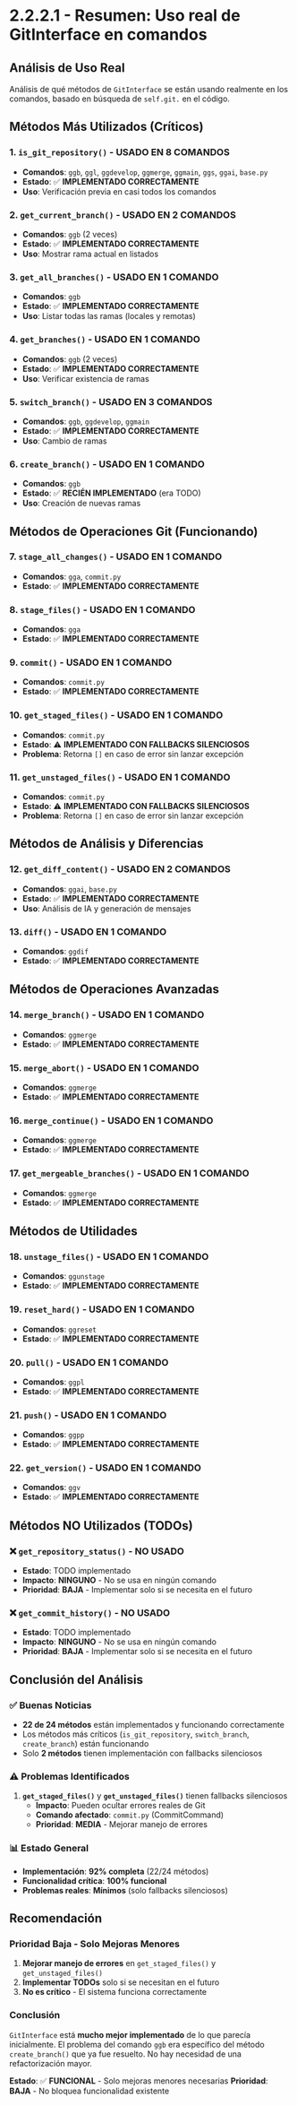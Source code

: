 # 2.2.2.1 - Resumen: Uso real de GitInterface en comandos

## Análisis de Uso Real
Análisis de qué métodos de `GitInterface` se están usando realmente en los comandos, basado en búsqueda de `self.git.` en el código.

## Métodos Más Utilizados (Críticos)

### 1. `is_git_repository()` - **USADO EN 8 COMANDOS**
- **Comandos**: `ggb`, `ggl`, `ggdevelop`, `ggmerge`, `ggmain`, `ggs`, `ggai`, `base.py`
- **Estado**: ✅ **IMPLEMENTADO CORRECTAMENTE**
- **Uso**: Verificación previa en casi todos los comandos

### 2. `get_current_branch()` - **USADO EN 2 COMANDOS**
- **Comandos**: `ggb` (2 veces)
- **Estado**: ✅ **IMPLEMENTADO CORRECTAMENTE**
- **Uso**: Mostrar rama actual en listados

### 3. `get_all_branches()` - **USADO EN 1 COMANDO**
- **Comandos**: `ggb`
- **Estado**: ✅ **IMPLEMENTADO CORRECTAMENTE**
- **Uso**: Listar todas las ramas (locales y remotas)

### 4. `get_branches()` - **USADO EN 1 COMANDO**
- **Comandos**: `ggb` (2 veces)
- **Estado**: ✅ **IMPLEMENTADO CORRECTAMENTE**
- **Uso**: Verificar existencia de ramas

### 5. `switch_branch()` - **USADO EN 3 COMANDOS**
- **Comandos**: `ggb`, `ggdevelop`, `ggmain`
- **Estado**: ✅ **IMPLEMENTADO CORRECTAMENTE**
- **Uso**: Cambio de ramas

### 6. `create_branch()` - **USADO EN 1 COMANDO**
- **Comandos**: `ggb`
- **Estado**: ✅ **RECIÉN IMPLEMENTADO** (era TODO)
- **Uso**: Creación de nuevas ramas

## Métodos de Operaciones Git (Funcionando)

### 7. `stage_all_changes()` - **USADO EN 1 COMANDO**
- **Comandos**: `gga`, `commit.py`
- **Estado**: ✅ **IMPLEMENTADO CORRECTAMENTE**

### 8. `stage_files()` - **USADO EN 1 COMANDO**
- **Comandos**: `gga`
- **Estado**: ✅ **IMPLEMENTADO CORRECTAMENTE**

### 9. `commit()` - **USADO EN 1 COMANDO**
- **Comandos**: `commit.py`
- **Estado**: ✅ **IMPLEMENTADO CORRECTAMENTE**

### 10. `get_staged_files()` - **USADO EN 1 COMANDO**
- **Comandos**: `commit.py`
- **Estado**: ⚠️ **IMPLEMENTADO CON FALLBACKS SILENCIOSOS**
- **Problema**: Retorna `[]` en caso de error sin lanzar excepción

### 11. `get_unstaged_files()` - **USADO EN 1 COMANDO**
- **Comandos**: `commit.py`
- **Estado**: ⚠️ **IMPLEMENTADO CON FALLBACKS SILENCIOSOS**
- **Problema**: Retorna `[]` en caso de error sin lanzar excepción

## Métodos de Análisis y Diferencias

### 12. `get_diff_content()` - **USADO EN 2 COMANDOS**
- **Comandos**: `ggai`, `base.py`
- **Estado**: ✅ **IMPLEMENTADO CORRECTAMENTE**
- **Uso**: Análisis de IA y generación de mensajes

### 13. `diff()` - **USADO EN 1 COMANDO**
- **Comandos**: `ggdif`
- **Estado**: ✅ **IMPLEMENTADO CORRECTAMENTE**

## Métodos de Operaciones Avanzadas

### 14. `merge_branch()` - **USADO EN 1 COMANDO**
- **Comandos**: `ggmerge`
- **Estado**: ✅ **IMPLEMENTADO CORRECTAMENTE**

### 15. `merge_abort()` - **USADO EN 1 COMANDO**
- **Comandos**: `ggmerge`
- **Estado**: ✅ **IMPLEMENTADO CORRECTAMENTE**

### 16. `merge_continue()` - **USADO EN 1 COMANDO**
- **Comandos**: `ggmerge`
- **Estado**: ✅ **IMPLEMENTADO CORRECTAMENTE**

### 17. `get_mergeable_branches()` - **USADO EN 1 COMANDO**
- **Comandos**: `ggmerge`
- **Estado**: ✅ **IMPLEMENTADO CORRECTAMENTE**

## Métodos de Utilidades

### 18. `unstage_files()` - **USADO EN 1 COMANDO**
- **Comandos**: `ggunstage`
- **Estado**: ✅ **IMPLEMENTADO CORRECTAMENTE**

### 19. `reset_hard()` - **USADO EN 1 COMANDO**
- **Comandos**: `ggreset`
- **Estado**: ✅ **IMPLEMENTADO CORRECTAMENTE**

### 20. `pull()` - **USADO EN 1 COMANDO**
- **Comandos**: `ggpl`
- **Estado**: ✅ **IMPLEMENTADO CORRECTAMENTE**

### 21. `push()` - **USADO EN 1 COMANDO**
- **Comandos**: `ggpp`
- **Estado**: ✅ **IMPLEMENTADO CORRECTAMENTE**

### 22. `get_version()` - **USADO EN 1 COMANDO**
- **Comandos**: `ggv`
- **Estado**: ✅ **IMPLEMENTADO CORRECTAMENTE**

## Métodos NO Utilizados (TODOs)

### ❌ `get_repository_status()` - **NO USADO**
- **Estado**: TODO implementado
- **Impacto**: **NINGUNO** - No se usa en ningún comando
- **Prioridad**: **BAJA** - Implementar solo si se necesita en el futuro

### ❌ `get_commit_history()` - **NO USADO**
- **Estado**: TODO implementado
- **Impacto**: **NINGUNO** - No se usa en ningún comando
- **Prioridad**: **BAJA** - Implementar solo si se necesita en el futuro

## Conclusión del Análisis

### ✅ **Buenas Noticias**
- **22 de 24 métodos** están implementados y funcionando correctamente
- Los métodos más críticos (`is_git_repository`, `switch_branch`, `create_branch`) están funcionando
- Solo **2 métodos** tienen implementación con fallbacks silenciosos

### ⚠️ **Problemas Identificados**
1. **`get_staged_files()`** y **`get_unstaged_files()`** tienen fallbacks silenciosos
   - **Impacto**: Pueden ocultar errores reales de Git
   - **Comando afectado**: `commit.py` (CommitCommand)
   - **Prioridad**: **MEDIA** - Mejorar manejo de errores

### 📊 **Estado General**
- **Implementación**: **92% completa** (22/24 métodos)
- **Funcionalidad crítica**: **100% funcional**
- **Problemas reales**: **Mínimos** (solo fallbacks silenciosos)

## Recomendación

### Prioridad Baja - Solo Mejoras Menores
1. **Mejorar manejo de errores** en `get_staged_files()` y `get_unstaged_files()`
2. **Implementar TODOs** solo si se necesitan en el futuro
3. **No es crítico** - El sistema funciona correctamente

### Conclusión
`GitInterface` está **mucho mejor implementado** de lo que parecía inicialmente. El problema del comando `ggb` era específico del método `create_branch()` que ya fue resuelto. No hay necesidad de una refactorización mayor.

**Estado**: ✅ **FUNCIONAL** - Solo mejoras menores necesarias
**Prioridad**: **BAJA** - No bloquea funcionalidad existente
